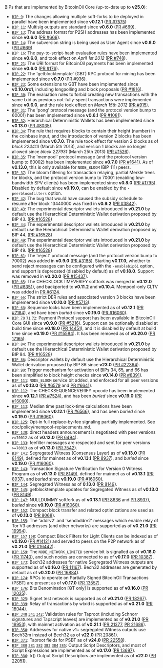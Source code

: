 BIPs that are implemented by BitcoinOil Core (up-to-date up to **v25.0**):

* [`BIP 9`](https://github.com/bitcoinoil/bips/blob/master/bip-0009.mediawiki): The changes allowing multiple soft-forks to be deployed in parallel have been implemented since **v0.12.1**  ([PR #7575](https://github.com/bitcoinoil/bitcoinoil/pull/7575))
* [`BIP 11`](https://github.com/bitcoinoil/bips/blob/master/bip-0011.mediawiki): Multisig outputs are standard since **v0.6.0** ([PR #669](https://github.com/bitcoinoil/bitcoinoil/pull/669)).
* [`BIP 13`](https://github.com/bitcoinoil/bips/blob/master/bip-0013.mediawiki): The address format for P2SH addresses has been implemented since **v0.6.0** ([PR #669](https://github.com/bitcoinoil/bitcoinoil/pull/669)).
* [`BIP 14`](https://github.com/bitcoinoil/bips/blob/master/bip-0014.mediawiki): The subversion string is being used as User Agent since **v0.6.0** ([PR #669](https://github.com/bitcoinoil/bitcoinoil/pull/669)).
* [`BIP 16`](https://github.com/bitcoinoil/bips/blob/master/bip-0016.mediawiki): The pay-to-script-hash evaluation rules have been implemented since **v0.6.0**, and took effect on *April 1st 2012* ([PR #748](https://github.com/bitcoinoil/bitcoinoil/pull/748)).
* [`BIP 21`](https://github.com/bitcoinoil/bips/blob/master/bip-0021.mediawiki): The URI format for BitcoinOil payments has been implemented since **v0.6.0** ([PR #176](https://github.com/bitcoinoil/bitcoinoil/pull/176)).
* [`BIP 22`](https://github.com/bitcoinoil/bips/blob/master/bip-0022.mediawiki): The 'getblocktemplate' (GBT) RPC protocol for mining has been implemented since **v0.7.0** ([PR #936](https://github.com/bitcoinoil/bitcoinoil/pull/936)).
* [`BIP 23`](https://github.com/bitcoinoil/bips/blob/master/bip-0023.mediawiki): Some extensions to GBT have been implemented since **v0.10.0rc1**, including longpolling and block proposals ([PR #1816](https://github.com/bitcoinoil/bitcoinoil/pull/1816)).
* [`BIP 30`](https://github.com/bitcoinoil/bips/blob/master/bip-0030.mediawiki): The evaluation rules to forbid creating new transactions with the same txid as previous not-fully-spent transactions were implemented since **v0.6.0**, and the rule took effect on *March 15th 2012* ([PR #915](https://github.com/bitcoinoil/bitcoinoil/pull/915)).
* [`BIP 31`](https://github.com/bitcoinoil/bips/blob/master/bip-0031.mediawiki): The 'pong' protocol message (and the protocol version bump to 60001) has been implemented since **v0.6.1** ([PR #1081](https://github.com/bitcoinoil/bitcoinoil/pull/1081)).
* [`BIP 32`](https://github.com/bitcoinoil/bips/blob/master/bip-0032.mediawiki): Hierarchical Deterministic Wallets has been implemented since **v0.13.0** ([PR #8035](https://github.com/bitcoinoil/bitcoinoil/pull/8035)).
* [`BIP 34`](https://github.com/bitcoinoil/bips/blob/master/bip-0034.mediawiki): The rule that requires blocks to contain their height (number) in the coinbase input, and the introduction of version 2 blocks has been implemented since **v0.7.0**. The rule took effect for version 2 blocks as of *block 224413* (March 5th 2013), and version 1 blocks are no longer allowed since *block 227931* (March 25th 2013) ([PR #1526](https://github.com/bitcoinoil/bitcoinoil/pull/1526)).
* [`BIP 35`](https://github.com/bitcoinoil/bips/blob/master/bip-0035.mediawiki): The 'mempool' protocol message (and the protocol version bump to 60002) has been implemented since **v0.7.0** ([PR #1641](https://github.com/bitcoinoil/bitcoinoil/pull/1641)). As of **v0.13.0**, this is only available for `NODE_BLOOM` (BIP 111) peers.
* [`BIP 37`](https://github.com/bitcoinoil/bips/blob/master/bip-0037.mediawiki): The bloom filtering for transaction relaying, partial Merkle trees for blocks, and the protocol version bump to 70001 (enabling low-bandwidth SPV clients) has been implemented since **v0.8.0** ([PR #1795](https://github.com/bitcoinoil/bitcoinoil/pull/1795)). Disabled by default since **v0.19.0**, can be enabled by the `-peerbloomfilters` option.
* [`BIP 42`](https://github.com/bitcoinoil/bips/blob/master/bip-0042.mediawiki): The bug that would have caused the subsidy schedule to resume after block 13440000 was fixed in **v0.9.2** ([PR #3842](https://github.com/bitcoinoil/bitcoinoil/pull/3842)).
* [`BIP 43`](https://github.com/bitcoinoil/bips/blob/master/bip-0043.mediawiki): The experimental descriptor wallets introduced in **v0.21.0** by default use the Hierarchical Deterministic Wallet derivation proposed by BIP 43. ([PR #16528](https://github.com/bitcoinoil/bitcoinoil/pull/16528))
* [`BIP 44`](https://github.com/bitcoinoil/bips/blob/master/bip-0044.mediawiki): The experimental descriptor wallets introduced in **v0.21.0** by default use the Hierarchical Deterministic Wallet derivation proposed by BIP 44. ([PR #16528](https://github.com/bitcoinoil/bitcoinoil/pull/16528))
* [`BIP 49`](https://github.com/bitcoinoil/bips/blob/master/bip-0049.mediawiki): The experimental descriptor wallets introduced in **v0.21.0** by default use the Hierarchical Deterministic Wallet derivation proposed by BIP 49. ([PR #16528](https://github.com/bitcoinoil/bitcoinoil/pull/16528))
* [`BIP 61`](https://github.com/bitcoinoil/bips/blob/master/bip-0061.mediawiki): The 'reject' protocol message (and the protocol version bump to 70002) was added in **v0.9.0** ([PR #3185](https://github.com/bitcoinoil/bitcoinoil/pull/3185)). Starting **v0.17.0**, whether to send reject messages can be configured with the `-enablebip61` option, and support is deprecated (disabled by default) as of **v0.18.0**. Support was removed in **v0.20.0** ([PR #15437](https://github.com/bitcoinoil/bitcoinoil/pull/15437)).
* [`BIP 65`](https://github.com/bitcoinoil/bips/blob/master/bip-0065.mediawiki): The CHECKLOCKTIMEVERIFY softfork was merged in **v0.12.0** ([PR #6351](https://github.com/bitcoinoil/bitcoinoil/pull/6351)), and backported to **v0.11.2** and **v0.10.4**. Mempool-only CLTV was added in [PR #6124](https://github.com/bitcoinoil/bitcoinoil/pull/6124).
* [`BIP 66`](https://github.com/bitcoinoil/bips/blob/master/bip-0066.mediawiki): The strict DER rules and associated version 3 blocks have been implemented since **v0.10.0** ([PR #5713](https://github.com/bitcoinoil/bitcoinoil/pull/5713)).
* [`BIP 68`](https://github.com/bitcoinoil/bips/blob/master/bip-0068.mediawiki): Sequence locks have been implemented as of **v0.12.1**  ([PR #7184](https://github.com/bitcoinoil/bitcoinoil/pull/7184)), and have been *buried* since **v0.19.0** ([PR #16060](https://github.com/bitcoinoil/bitcoinoil/pull/16060)).
* [`BIP 70`](https://github.com/bitcoinoil/bips/blob/master/bip-0070.mediawiki) [`71`](https://github.com/bitcoinoil/bips/blob/master/bip-0071.mediawiki) [`72`](https://github.com/bitcoinoil/bips/blob/master/bip-0072.mediawiki):
  Payment Protocol support has been available in BitcoinOil Core GUI since **v0.9.0** ([PR #5216](https://github.com/bitcoinoil/bitcoinoil/pull/5216)).
  Support can be optionally disabled at build time since **v0.18.0** ([PR 14451](https://github.com/bitcoinoil/bitcoinoil/pull/14451)),
  and it is disabled by default at build time since **v0.19.0** ([PR #15584](https://github.com/bitcoinoil/bitcoinoil/pull/15584)).
  It has been removed as of **v0.20.0** ([PR 17165](https://github.com/bitcoinoil/bitcoinoil/pull/17165)).
* [`BIP 84`](https://github.com/bitcoinoil/bips/blob/master/bip-0084.mediawiki): The experimental descriptor wallets introduced in **v0.21.0** by default use the Hierarchical Deterministic Wallet derivation proposed by BIP 84. ([PR #16528](https://github.com/bitcoinoil/bitcoinoil/pull/16528))
* [`BIP 86`](https://github.com/bitcoinoil/bips/blob/master/bip-0086.mediawiki): Descriptor wallets by default use the Hierarchical Deterministic Wallet derivation proposed by BIP 86 since **v23.0** ([PR #22364](https://github.com/bitcoinoil/bitcoinoil/pull/22364)).
* [`BIP 90`](https://github.com/bitcoinoil/bips/blob/master/bip-0090.mediawiki): Trigger mechanism for activation of BIPs 34, 65, and 66 has been simplified to block height checks since **v0.14.0** ([PR #8391](https://github.com/bitcoinoil/bitcoinoil/pull/8391)).
* [`BIP 111`](https://github.com/bitcoinoil/bips/blob/master/bip-0111.mediawiki): `NODE_BLOOM` service bit added, and enforced for all peer versions as of **v0.13.0** ([PR #6579](https://github.com/bitcoinoil/bitcoinoil/pull/6579) and [PR #6641](https://github.com/bitcoinoil/bitcoinoil/pull/6641)).
* [`BIP 112`](https://github.com/bitcoinoil/bips/blob/master/bip-0112.mediawiki): The CHECKSEQUENCEVERIFY opcode has been implemented since **v0.12.1** ([PR #7524](https://github.com/bitcoinoil/bitcoinoil/pull/7524)), and has been *buried* since **v0.19.0** ([PR #16060](https://github.com/bitcoinoil/bitcoinoil/pull/16060)).
* [`BIP 113`](https://github.com/bitcoinoil/bips/blob/master/bip-0113.mediawiki): Median time past lock-time calculations have been implemented since **v0.12.1** ([PR #6566](https://github.com/bitcoinoil/bitcoinoil/pull/6566)), and has been *buried* since **v0.19.0** ([PR #16060](https://github.com/bitcoinoil/bitcoinoil/pull/16060)).
* [`BIP 125`](https://github.com/bitcoinoil/bips/blob/master/bip-0125.mediawiki): Opt-in full replace-by-fee signaling partially implemented. See doc/policy/mempool-replacements.md.
* [`BIP 130`](https://github.com/bitcoinoil/bips/blob/master/bip-0130.mediawiki): direct headers announcement is negotiated with peer versions `>=70012` as of **v0.12.0** ([PR 6494](https://github.com/bitcoinoil/bitcoinoil/pull/6494)).
* [`BIP 133`](https://github.com/bitcoinoil/bips/blob/master/bip-0133.mediawiki): feefilter messages are respected and sent for peer versions `>=70013` as of **v0.13.0** ([PR 7542](https://github.com/bitcoinoil/bitcoinoil/pull/7542)).
* [`BIP 141`](https://github.com/bitcoinoil/bips/blob/master/bip-0141.mediawiki): Segregated Witness (Consensus Layer) as of **v0.13.0** ([PR 8149](https://github.com/bitcoinoil/bitcoinoil/pull/8149)), defined for mainnet as of **v0.13.1** ([PR 8937](https://github.com/bitcoinoil/bitcoinoil/pull/8937)), and *buried* since **v0.19.0** ([PR #16060](https://github.com/bitcoinoil/bitcoinoil/pull/16060)).
* [`BIP 143`](https://github.com/bitcoinoil/bips/blob/master/bip-0143.mediawiki): Transaction Signature Verification for Version 0 Witness Program as of **v0.13.0** ([PR 8149](https://github.com/bitcoinoil/bitcoinoil/pull/8149)), defined for mainnet as of **v0.13.1** ([PR 8937](https://github.com/bitcoinoil/bitcoinoil/pull/8937)), and *buried* since **v0.19.0** ([PR #16060](https://github.com/bitcoinoil/bitcoinoil/pull/16060)).
* [`BIP 144`](https://github.com/bitcoinoil/bips/blob/master/bip-0144.mediawiki): Segregated Witness as of **0.13.0** ([PR 8149](https://github.com/bitcoinoil/bitcoinoil/pull/8149)).
* [`BIP 145`](https://github.com/bitcoinoil/bips/blob/master/bip-0145.mediawiki): getblocktemplate updates for Segregated Witness as of **v0.13.0** ([PR 8149](https://github.com/bitcoinoil/bitcoinoil/pull/8149)).
* [`BIP 147`](https://github.com/bitcoinoil/bips/blob/master/bip-0147.mediawiki): NULLDUMMY softfork as of **v0.13.1** ([PR 8636](https://github.com/bitcoinoil/bitcoinoil/pull/8636) and [PR 8937](https://github.com/bitcoinoil/bitcoinoil/pull/8937)), *buried* since **v0.19.0** ([PR #16060](https://github.com/bitcoinoil/bitcoinoil/pull/16060)).
* [`BIP 152`](https://github.com/bitcoinoil/bips/blob/master/bip-0152.mediawiki): Compact block transfer and related optimizations are used as of **v0.13.0** ([PR 8068](https://github.com/bitcoinoil/bitcoinoil/pull/8068)).
* [`BIP 155`](https://github.com/bitcoinoil/bips/blob/master/bip-0155.mediawiki): The 'addrv2' and 'sendaddrv2' messages which enable relay of Tor V3 addresses (and other networks) are supported as of **v0.21.0** ([PR 19954](https://github.com/bitcoinoil/bitcoinoil/pull/19954)).
* [`BIP 157`](https://github.com/bitcoinoil/bips/blob/master/bip-0157.mediawiki)
  [`158`](https://github.com/bitcoinoil/bips/blob/master/bip-0158.mediawiki): Compact Block Filters for Light Clients can be indexed as of **v0.19.0** ([PR #14121](https://github.com/bitcoinoil/bitcoinoil/pull/14121)) and served to peers on the P2P network as of **v0.21.0** ([PR #16442](https://github.com/bitcoinoil/bitcoinoil/pull/16442)).
* [`BIP 159`](https://github.com/bitcoinoil/bips/blob/master/bip-0159.mediawiki): The `NODE_NETWORK_LIMITED` service bit is signalled as of **v0.16.0** ([PR 11740](https://github.com/bitcoinoil/bitcoinoil/pull/11740)), and such nodes are connected to as of **v0.17.0** ([PR 10387](https://github.com/bitcoinoil/bitcoinoil/pull/10387)).
* [`BIP 173`](https://github.com/bitcoinoil/bips/blob/master/bip-0173.mediawiki): Bech32 addresses for native Segregated Witness outputs are supported as of **v0.16.0** ([PR 11167](https://github.com/bitcoinoil/bitcoinoil/pull/11167)). Bech32 addresses are generated by default as of **v0.20.0** ([PR 16884](https://github.com/bitcoinoil/bitcoinoil/pull/16884)).
* [`BIP 174`](https://github.com/bitcoinoil/bips/blob/master/bip-0174.mediawiki): RPCs to operate on Partially Signed BitcoinOil Transactions (PSBT) are present as of **v0.17.0** ([PR 13557](https://github.com/bitcoinoil/bitcoinoil/pull/13557)).
* [`BIP 176`](https://github.com/bitcoinoil/bips/blob/master/bip-0176.mediawiki): Bits Denomination [QT only] is supported as of **v0.16.0** ([PR 12035](https://github.com/bitcoinoil/bitcoinoil/pull/12035)).
* [`BIP 325`](https://github.com/bitcoinoil/bips/blob/master/bip-0325.mediawiki): Signet test network is supported as of **v0.21.0** ([PR 18267](https://github.com/bitcoinoil/bitcoinoil/pull/18267)).
* [`BIP 339`](https://github.com/bitcoinoil/bips/blob/master/bip-0339.mediawiki): Relay of transactions by wtxid is supported as of **v0.21.0** ([PR 18044](https://github.com/bitcoinoil/bitcoinoil/pull/18044)).
* [`BIP 340`](https://github.com/bitcoinoil/bips/blob/master/bip-0340.mediawiki)
  [`341`](https://github.com/bitcoinoil/bips/blob/master/bip-0341.mediawiki)
  [`342`](https://github.com/bitcoinoil/bips/blob/master/bip-0342.mediawiki):
  Validation rules for Taproot (including Schnorr signatures and Tapscript
  leaves) are implemented as of **v0.21.0** ([PR 19953](https://github.com/bitcoinoil/bitcoinoil/pull/19953)),
  with mainnet activation as of **v0.21.1** ([PR 21377](https://github.com/bitcoinoil/bitcoinoil/pull/21377),
  [PR 21686](https://github.com/bitcoinoil/bitcoinoil/pull/21686)).
* [`BIP 350`](https://github.com/bitcoinoil/bips/blob/master/bip-0350.mediawiki): Addresses for native v1+ segregated Witness outputs use Bech32m instead of Bech32 as of **v22.0** ([PR 20861](https://github.com/bitcoinoil/bitcoinoil/pull/20861)).
* [`BIP 371`](https://github.com/bitcoinoil/bips/blob/master/bip-0371.mediawiki): Taproot fields for PSBT as of **v24.0** ([PR 22558](https://github.com/bitcoinoil/bitcoinoil/pull/22558)).
* [`BIP 380`](https://github.com/bitcoinoil/bips/blob/master/bip-0380.mediawiki)
  [`381`](https://github.com/bitcoinoil/bips/blob/master/bip-0381.mediawiki)
  [`382`](https://github.com/bitcoinoil/bips/blob/master/bip-0382.mediawiki)
  [`383`](https://github.com/bitcoinoil/bips/blob/master/bip-0383.mediawiki)
  [`384`](https://github.com/bitcoinoil/bips/blob/master/bip-0384.mediawiki)
  [`385`](https://github.com/bitcoinoil/bips/blob/master/bip-0385.mediawiki):
  Output Script Descriptors, and most of Script Expressions are implemented as of **v0.17.0** ([PR 13697](https://github.com/bitcoinoil/bitcoinoil/pull/13697)).
* [`BIP 386`](https://github.com/bitcoinoil/bips/blob/master/bip-0386.mediawiki): tr() Output Script Descriptors are implemented as of **v22.0** ([PR 22051](https://github.com/bitcoinoil/bitcoinoil/pull/22051)).
